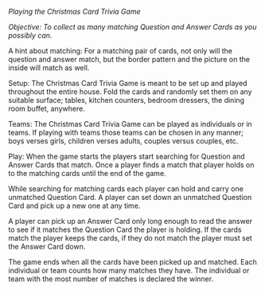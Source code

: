 *Playing the Christmas Card Trivia Game*

*Objective: To collect as many matching Question and Answer Cards as you possibly can.*

A hint about matching: For a matching pair of cards, not only will the question and answer match, but the border pattern and the picture on the inside will match as well.

Setup: The Christmas Card Trivia Game is meant to be set up and played throughout the entire house. Fold the cards and randomly set them on any suitable surface; tables, kitchen counters, bedroom dressers, the dining room buffet, anywhere.

Teams: The Christmas Card Trivia Game can be played as individuals or in teams. If playing with teams those teams can be chosen in any manner; boys verses girls, children verses adults, couples versus couples, etc.

Play: When the game starts the players start searching for Question and Answer Cards that match. Once a player finds a match that player holds on to the matching cards until the end of the game.

While searching for matching cards each player can hold and carry one unmatched Question Card. A player can set down an unmatched Question Card and pick up a new one at any time.

A player can pick up an Answer Card only long enough to read the answer to see if it matches the Question Card the player is holding. If the cards match the player keeps the cards, if they do not match the player must set the Answer Card down.

The game ends when all the cards have been picked up and matched. Each individual or team counts how many matches they have. The individual or team with the most number of matches is declared the winner.
